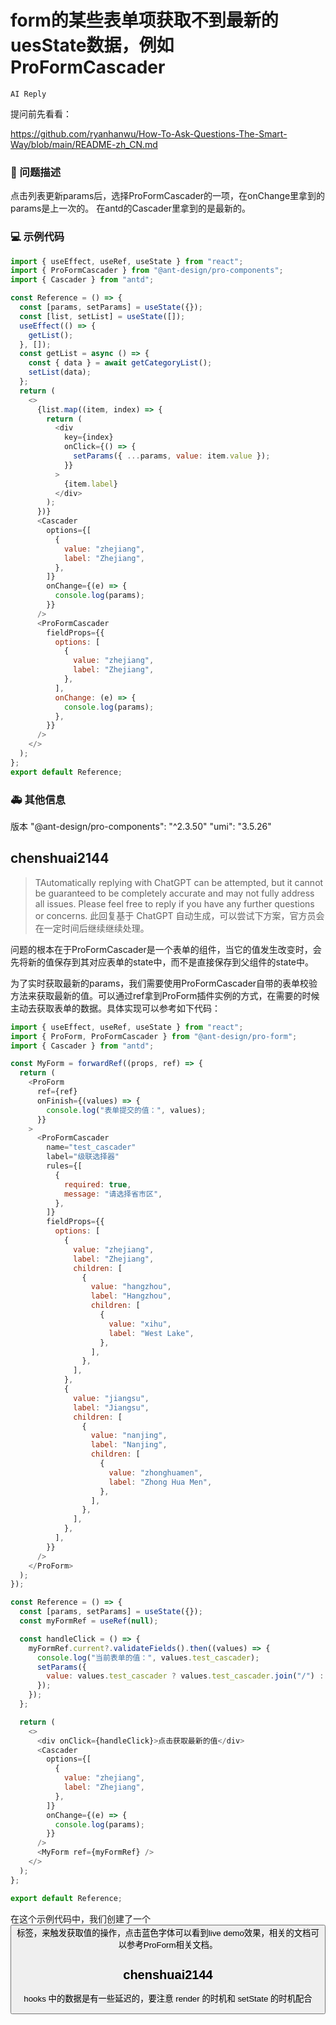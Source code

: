 # form的某些表单项获取不到最新的uesState数据，例如ProFormCascader

`AI Reply`

提问前先看看：

https://github.com/ryanhanwu/How-To-Ask-Questions-The-Smart-Way/blob/main/README-zh_CN.md

### 🧐 问题描述

点击列表更新params后，选择ProFormCascader的一项，在onChange里拿到的params是上一次的。
在antd的Cascader里拿到的是最新的。

### 💻 示例代码

```javascript
import { useEffect, useRef, useState } from "react";
import { ProFormCascader } from "@ant-design/pro-components";
import { Cascader } from "antd";

const Reference = () => {
  const [params, setParams] = useState({});
  const [list, setList] = useState([]);
  useEffect(() => {
    getList();
  }, []);
  const getList = async () => {
    const { data } = await getCategoryList();
    setList(data);
  };
  return (
    <>
      {list.map((item, index) => {
        return (
          <div
            key={index}
            onClick={() => {
              setParams({ ...params, value: item.value });
            }}
          >
            {item.label}
          </div>
        );
      })}
      <Cascader
        options={[
          {
            value: "zhejiang",
            label: "Zhejiang",
          },
        ]}
        onChange={(e) => {
          console.log(params);
        }}
      />
      <ProFormCascader
        fieldProps={{
          options: [
            {
              value: "zhejiang",
              label: "Zhejiang",
            },
          ],
          onChange: (e) => {
            console.log(params);
          },
        }}
      />
    </>
  );
};
export default Reference;
```

### 🚑 其他信息

版本
"@ant-design/pro-components": "^2.3.50"
"umi": "3.5.26"

## chenshuai2144

> TAutomatically replying with ChatGPT can be attempted, but it cannot be guaranteed to be completely accurate and may not fully address all issues. Please feel free to reply if you have any further questions or concerns.
> 此回复基于 ChatGPT 自动生成，可以尝试下方案，官方员会在一定时间后继续继续处理。

问题的根本在于ProFormCascader是一个表单的组件，当它的值发生改变时，会先将新的值保存到其对应表单的state中，而不是直接保存到父组件的state中。

为了实时获取最新的params，我们需要使用ProFormCascader自带的表单校验方法来获取最新的值。可以通过ref拿到ProForm插件实例的方式，在需要的时候主动去获取表单的数据。具体实现可以参考如下代码：

```javascript
import { useEffect, useRef, useState } from "react";
import { ProForm, ProFormCascader } from "@ant-design/pro-form";
import { Cascader } from "antd";

const MyForm = forwardRef((props, ref) => {
  return (
    <ProForm
      ref={ref}
      onFinish={(values) => {
        console.log("表单提交的值：", values);
      }}
    >
      <ProFormCascader
        name="test_cascader"
        label="级联选择器"
        rules={[
          {
            required: true,
            message: "请选择省市区",
          },
        ]}
        fieldProps={{
          options: [
            {
              value: "zhejiang",
              label: "Zhejiang",
              children: [
                {
                  value: "hangzhou",
                  label: "Hangzhou",
                  children: [
                    {
                      value: "xihu",
                      label: "West Lake",
                    },
                  ],
                },
              ],
            },
            {
              value: "jiangsu",
              label: "Jiangsu",
              children: [
                {
                  value: "nanjing",
                  label: "Nanjing",
                  children: [
                    {
                      value: "zhonghuamen",
                      label: "Zhong Hua Men",
                    },
                  ],
                },
              ],
            },
          ],
        }}
      />
    </ProForm>
  );
});

const Reference = () => {
  const [params, setParams] = useState({});
  const myFormRef = useRef(null);

  const handleClick = () => {
    myFormRef.current?.validateFields().then((values) => {
      console.log("当前表单的值：", values.test_cascader);
      setParams({
        value: values.test_cascader ? values.test_cascader.join("/") : "",
      });
    });
  };

  return (
    <>
      <div onClick={handleClick}>点击获取最新的值</div>
      <Cascader
        options={[
          {
            value: "zhejiang",
            label: "Zhejiang",
          },
        ]}
        onChange={(e) => {
          console.log(params);
        }}
      />
      <MyForm ref={myFormRef} />
    </>
  );
};

export default Reference;
```

在这个示例代码中，我们创建了一个<button>标签，来触发获取值的操作，点击蓝色字体可以看到live demo效果，相关的文档可以参考ProForm相关文档。

## chenshuai2144

hooks 中的数据是有一些延迟的，要注意 render 的时机和 setState 的时机配合

